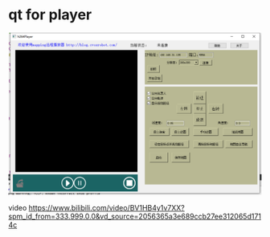 # qt for player
![image](https://github.com/horo2016/openCRobotics/blob/master/tcpCcontrolmappingPlayer/%E5%BE%AE%E4%BF%A1%E6%88%AA%E5%9B%BE_20220721113330.png)

video 
https://www.bilibili.com/video/BV1HB4y1v7XX?spm_id_from=333.999.0.0&vd_source=2056365a3e689ccb27ee312065d1714c
